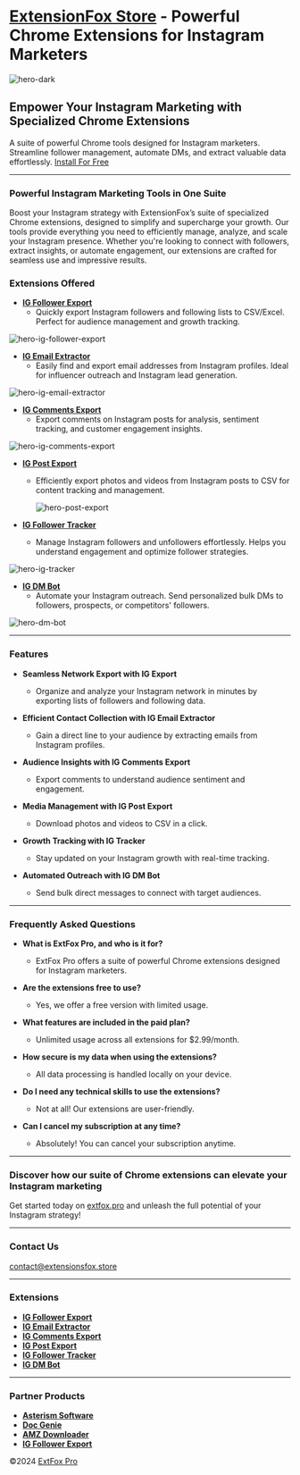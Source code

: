 # [ExtensionFox Store](https://extfox.pro) - Powerful Chrome Extensions for Instagram Marketers

![hero-dark](https://github.com/user-attachments/assets/e131034d-8e6b-4a23-a5df-3d0165761996)



## Empower Your Instagram Marketing with Specialized Chrome Extensions

A suite of powerful Chrome tools designed for Instagram marketers. Streamline follower management, automate DMs, and extract valuable data effortlessly. [Install For Free](https://extensionsfox.store)

---

### Powerful Instagram Marketing Tools in One Suite

Boost your Instagram strategy with ExtensionFox’s suite of specialized Chrome extensions, designed to simplify and supercharge your growth. Our tools provide everything you need to efficiently manage, analyze, and scale your Instagram presence. Whether you're looking to connect with followers, extract insights, or automate engagement, our extensions are crafted for seamless use and impressive results.

### Extensions Offered

- **[IG Follower Export](https://extfox.pro/ig-follower-export)**
  - Quickly export Instagram followers and following lists to CSV/Excel. Perfect for audience management and growth tracking.

![hero-ig-follower-export](https://github.com/user-attachments/assets/d13a5023-0efa-4fc6-bcf5-50a54bbf9f15)


- **[IG Email Extractor](https://extfox.pro/ig-email-extractor)**
  - Easily find and export email addresses from Instagram profiles. Ideal for influencer outreach and Instagram lead generation.

![hero-ig-email-extractor](https://github.com/user-attachments/assets/4dd35fea-37d7-436d-ac4e-610651df7e81)


- **[IG Comments Export](https://extfox.pro/ig-comments-export)**
  - Export comments on Instagram posts for analysis, sentiment tracking, and customer engagement insights.

![hero-ig-comments-export](https://github.com/user-attachments/assets/f1528ebb-3649-4d54-97ea-1d8cbcfbb236)


- **[IG Post Export](https://extfox.pro/ig-post-export)**
  - Efficiently export photos and videos from Instagram posts to CSV for content tracking and management.
 
    ![hero-post-export](https://github.com/user-attachments/assets/a7d65abf-e304-494b-a0fe-bcbbc87692e7)


- **[IG Follower Tracker](https://extfox.pro/ig-follower-tracker)**
  - Manage Instagram followers and unfollowers effortlessly. Helps you understand engagement and optimize follower strategies.

![hero-ig-tracker](https://github.com/user-attachments/assets/bf676a1f-63f1-4dee-ae1f-cf49efc59533)


- **[IG DM Bot](https://extfox.pro/ig-dm-bot)**
  - Automate your Instagram outreach. Send personalized bulk DMs to followers, prospects, or competitors' followers.

![hero-dm-bot](https://github.com/user-attachments/assets/5922ee82-afee-4d2d-bcf9-b8f8a11a6aa8)


---

### Features

- **Seamless Network Export with IG Export**
  - Organize and analyze your Instagram network in minutes by exporting lists of followers and following data.
  
- **Efficient Contact Collection with IG Email Extractor**
  - Gain a direct line to your audience by extracting emails from Instagram profiles.

- **Audience Insights with IG Comments Export**
  - Export comments to understand audience sentiment and engagement.

- **Media Management with IG Post Export**
  - Download photos and videos to CSV in a click.

- **Growth Tracking with IG Tracker**
  - Stay updated on your Instagram growth with real-time tracking.

- **Automated Outreach with IG DM Bot**
  - Send bulk direct messages to connect with target audiences.

---

### Frequently Asked Questions

- **What is ExtFox Pro, and who is it for?**
  - ExtFox Pro offers a suite of powerful Chrome extensions designed for Instagram marketers.

- **Are the extensions free to use?**
  - Yes, we offer a free version with limited usage.

- **What features are included in the paid plan?**
  - Unlimited usage across all extensions for $2.99/month.

- **How secure is my data when using the extensions?**
  - All data processing is handled locally on your device.

- **Do I need any technical skills to use the extensions?**
  - Not at all! Our extensions are user-friendly.

- **Can I cancel my subscription at any time?**
  - Absolutely! You can cancel your subscription anytime.

---


### Discover how our suite of Chrome extensions can elevate your Instagram marketing

Get started today on [extfox.pro](https://extfox.pro) and unleash the full potential of your Instagram strategy!

---

### Contact Us

[contact@extensionsfox.store](mailto:contact@extensionsfox.store)

---


### Extensions

- **[IG Follower Export](https://extfox.pro/ig-follower-export)**
- **[IG Email Extractor](https://extfox.pro/ig-email-extractor)**
- **[IG Comments Export](https://extfox.pro/ig-comments-export)**
- **[IG Post Export](https://extfox.pro/ig-post-export)**
- **[IG Follower Tracker](https://extfox.pro/ig-follower-tracker)**
- **[IG DM Bot](https://extfox.pro/ig-dm-bot)**

---

### Partner Products
- **[Asterism Software](https://www.asterismsoftware.com/)**
- **[Doc Genie](https://docgenie.co.uk/)**
- **[AMZ Downloader](https://amzdownloader.com/)**
- **[IG Follower Export](https://extfox.pro/ig-follower-export)**

©2024 [ExtFox Pro](https://extfox.pro)
